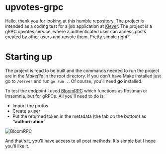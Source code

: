 # upvotes-grpc

Hello, thank you for looking at this humble repository. The project is intended as a coding test for a job application at [Klever](https://klever.io/).
The project is a gRPC upvotes service, where a authenticated user can access posts created by other users and upvote them. Pretty simple right?

# Starting up

The project is read to be built and the commands needed to run the project are in the _Makefile_ in the root directory. If you don't have Make installed just go to `/server` and run `go run .`. Of course, you'll need **go** installed.

To test the endpoint I used [BloomRPC](https://github.com/bloomrpc/bloomrpc) which functions as Postman or Imsomnia, but for gRPCs.
All you'll need to do is:

- Import the protos
- Create a user
- Put the returned token in the metadata (the tab on the bottom) as **"authorization"**

![BloomRPC](https://user-images.githubusercontent.com/79415003/165082011-af7bc8b7-21b5-4646-8e97-03464559c242.png)

And that's it, you'll have access to all post methods. It's simple but I hope you'll like it.
